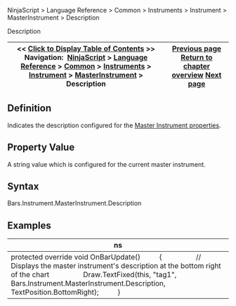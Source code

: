 ﻿
NinjaScript \> Language Reference \> Common \> Instruments \> Instrument \> MasterInstrument \> Description

Description

| \<\< [Click to Display Table of Contents](masterinstrument_description.md) \>\> **Navigation:**     [NinjaScript](ninjascript.md) \> [Language Reference](language_reference_wip.md) \> [Common](common.md) \> [Instruments](instruments_ninjascript.md) \> [Instrument](instrument.md) \> [MasterInstrument](masterinstrument.md) \> Description | [Previous page](masterinstrument_currency.md) [Return to chapter overview](masterinstrument.md) [Next page](dividends.md) |
| --- | --- |
## Definition
Indicates the description configured for the [Master Instrument properties](editing_instruments.md).
## 
## Property Value
A string value which is configured for the current master instrument.
 
## Syntax
Bars.Instrument.MasterInstrument.Description
 
## Examples

| ns |
| --- |
| protected override void OnBarUpdate()          {                  // Displays the master instrument's description at the bottom right of the chart                  Draw.TextFixed(this, "tag1", Bars.Instrument.MasterInstrument.Description, TextPosition.BottomRight);          } |
